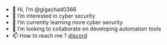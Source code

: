 - 👋 Hi, I’m @gigachad0366
- 👀 I’m interested in cyber security
- 🌱 I’m currently learning more cyber security
- 💞️ I’m looking to collaborate on developing automation tools
- 📫 How to reach me ? [discord](https://discord.com/users/719439695251111966)

<!---
gigachad0366/gigachad0366 is a ✨ special ✨ repository because its `README.md` (this file) appears on your GitHub profile.
You can click the Preview link to take a look at your changes.
--->

